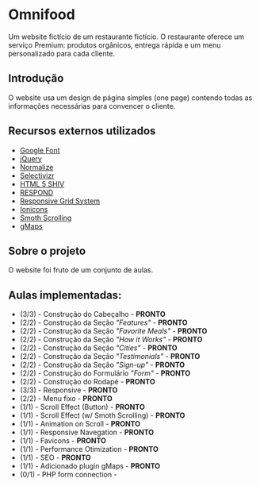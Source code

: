 
# Omnifood

Um website fictício de um restaurante fictício. O restaurante oferece um serviço Premium: produtos orgânicos, entrega rápida e um menu personalizado para cada cliente.

## Introdução

O website usa um design de página simples (one page) contendo todas as informações necessárias para convencer o cliente.

## Recursos externos utilizados

* [Google Font](https://fonts.googleapis.com/)
* [jQuery](https://jquery.com/)
* [Normalize](http://necolas.github.io/normalize.css/)
* [Selectivizr](https://cdn.jsdelivr.net/selectivizr/1.0.3b/selectivizr.min.js)
* [HTML 5 SHIV](https://cdn.jsdelivr.net/html5shiv/3.7.2/html5shiv.min.js)
* [RESPOND](https://cdn.jsdelivr.net/respond/1.4.2/respond.min.js)
* [Responsive Grid System](http://www.responsivegridsystem.com/)
* [Ionicons](http://ionicons.com)
* [Smoth Scrolling](https://css-tricks.com/snippets/jquery/smooth-scrolling/)
* [gMaps](https://hpneo.github.io/gmaps/)

## Sobre o projeto

O website foi fruto de um conjunto de aulas.

## Aulas implementadas:

* (3/3) - Construção do Cabeçalho - **PRONTO**
* (2/2) - Construção da Seção *"Features"* - **PRONTO**
* (2/2) - Construção da Seção *"Favorite Meals"* - **PRONTO**
* (2/2) - Construção da Seção *"How it Works"* - **PRONTO**
* (2/2) - Construção da Seção *"Cities"* - **PRONTO**
* (2/2) - Construção da Seção *"Testimonials"* - **PRONTO**
* (2/2) - Construção da Seção *"Sign-up"* - **PRONTO**
* (2/2) - Construção do Formulário *"Form"* - **PRONTO**
* (2/2) - Construção do Rodapé - **PRONTO**
* (3/3) - Responsive - **PRONTO**
* (2/2)	- Menu fixo - **PRONTO**
* (1/1)	- Scroll Effect (Button) - **PRONTO**
* (1/1)	- Scroll Effect (w/ Smoth Scrolling) - **PRONTO**
* (1/1)	- Animation on Scroll - **PRONTO**
* (1/1)	- Responsive Navegation - **PRONTO**
* (1/1) - Favicons - **PRONTO**
* (1/1) - Performance Otimization - **PRONTO**
* (1/1)	- SEO - **PRONTO**
* (1/1) - Adicionado plugin gMaps - **PRONTO**
* (0/1) - PHP form connection - 